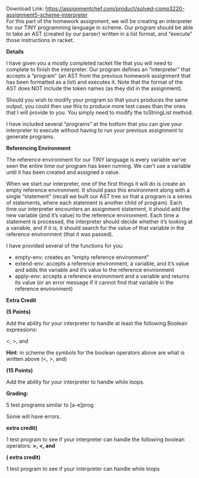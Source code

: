 Download Link: https://assignmentchef.com/product/solved-comp3220-assignment5-scheme-interpreter
<br>
For this part of the homework assignment, we will be creating an interpreter for our TINY programming language in scheme. Our program should be able to take an AST (created by our parser) written in a list format, and “execute” those instructions in racket.

<strong>Details</strong>

I have given you a mostly completed racket file that you will need to complete to finish the interpreter. Our program defines an “interpreter” that accepts a “program” (an AST from the previous homework assignment that has been formatted as a list) and executes it. Note that the format of the AST does NOT include the token names (as they did in the assignment).

Should you wish to modify your program so that yours produces the same output, you could then use this to produce more test cases than the ones that I will provide to you. You simply need to modify the toStringList method.

I have included several “programs” at the bottom that you can give your interpreter to execute without having to run your previous assignment to generate programs.

<strong>Referencing Environment</strong>

The reference environment for our TINY language is every variable we’ve seen the entire time our program has been running. We can’t use a variable until it has been created and assigned a value.

When we start our interpreter, one of the first things it will do is create an empty reference environment. It should pass this environment along with a single “statement” (recall we built our AST tree so that a program is a series of statements, where each statement is another child of program).  Each time our interpreter encounters an assignment statement, it should add the new variable (and it’s value) to the reference environment. Each time a statement is processed, the interpreter should decide whether it’s looking at a variable, and if it is, it should search for the value of that variable in the reference environment (that it was passed).

I have provided several of the functions for you:

<ul>

 <li>empty-env: creates an “empty reference environment”</li>

 <li>extend-env: accepts a reference environment, a variable, and it’s value and adds the variable and it’s value to the reference environment</li>

 <li>apply-env: accepts a reference environment and a variable and returns its value (or an error message if it cannot find that variable in the reference environment)</li>

</ul>

<strong>Extra Credit</strong>

<strong>(5 Points)</strong>

Add the ability for your interpreter to handle at least the following Boolean expressions:

&lt;, &gt;, and

<strong>Hint</strong>: in scheme the symbols for the boolean operators above are what is written above (&lt;, &gt;, and)

<strong>(15 Points)</strong>

Add the ability for your interpreter to handle while loops.

<strong>Grading:</strong>

5 test programs similar to [a-e]prog

Some will have errors.

<strong> extra credit)</strong>

1 test program to see if your interpreter can handle the following boolean operators: <strong>&gt;, &lt;, and</strong>

<strong>( extra credit)</strong>

1 test program to see if your interpreter can handle while loops